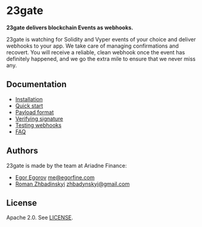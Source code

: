 # 23gate

**23gate delivers blockchain Events as webhooks.**

23gate is watching for Solidity and Vyper events of your choice and deliver webhooks to your app. We take care of managing confirmations and recovert. You will receive a reliable, clean webhook once the event has definitely happened, and we go the extra mile to ensure that we never miss any.

## Documentation

* [Installation](/docs/Installation.md)
* [Quick start](/docs/Quickstart.md)
* [Payload format](/docs/PayloadFormat.md)
* [Verifying signature](/docs/VerifyingSignature.md)
* [Testing webhooks](/docs/TestingWebhooks.md)
* [FAQ](/docs/FAQ.md)

## Authors

23gate is made by the team at Ariadne Finance:

* [Egor Egorov](https://github.com/egorFiNE) me@egorfine.com
* [Roman Zhbadinskyi](https://github.com/insky) zhbadynskyi@gmail.com

## License

Apache 2.0. See [LICENSE](/LICENSE).
